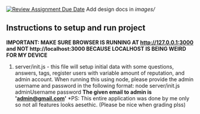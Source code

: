 [![Review Assignment Due Date](https://classroom.github.com/assets/deadline-readme-button-24ddc0f5d75046c5622901739e7c5dd533143b0c8e959d652212380cedb1ea36.svg)](https://classroom.github.com/a/9NDadFFr)
Add design docs in *images/*

## Instructions to setup and run project
**IMPORTANT: MAKE SURE BROWSER IS RUNNING AT http://127.0.0.1:3000 and NOT http://localhost:3000 BECAUSE LOCALHOST IS BEING WEIRD FOR MY DEVICE**
1. server/init.js - this file will setup initial data with some questions, answers, tags, register users with 
variable amount of reputation, and admin account. When running this using node, please provide the admin username and 
password in the following format: 
    node server/init.js adminUsername password
**The given email to admin is 'admin@gmail.com'**
*PS: This entire application was done by me only so not all features looks aesethic. (Please be nice when grading plss)
